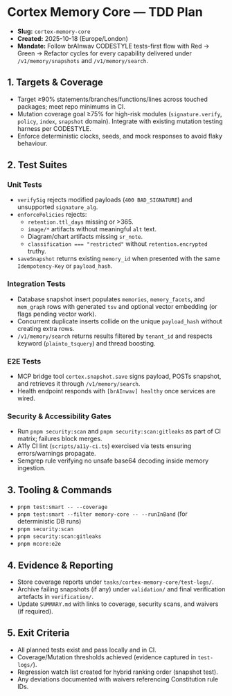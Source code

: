# Cortex Memory Core — TDD Plan

- **Slug:** `cortex-memory-core`
- **Created:** 2025-10-18 (Europe/London)
- **Mandate:** Follow brAInwav CODESTYLE tests-first flow with Red → Green → Refactor cycles for every capability delivered under `/v1/memory/snapshots` and `/v1/memory/search`.

## 1. Targets & Coverage
- Target ≥90% statements/branches/functions/lines across touched packages; meet repo minimums in CI.
- Mutation coverage goal ≥75% for high-risk modules (`signature.verify`, `policy`, `index`, `snapshot` domain). Integrate with existing mutation testing harness per CODESTYLE.
- Enforce deterministic clocks, seeds, and mock responses to avoid flaky behaviour.

## 2. Test Suites
### Unit Tests
- `verifySig` rejects modified payloads (`400 BAD_SIGNATURE`) and unsupported `signature_alg`.
- `enforcePolicies` rejects:
  - `retention.ttl_days` missing or >365.
  - `image/*` artifacts without meaningful `alt` text.
  - Diagram/chart artifacts missing `sr_note`.
  - `classification === "restricted"` without `retention.encrypted` truthy.
- `saveSnapshot` returns existing `memory_id` when presented with the same `Idempotency-Key` or `payload_hash`.

### Integration Tests
- Database snapshot insert populates `memories`, `memory_facets`, and `mem_graph` rows with generated `tsv` and optional vector embedding (or flags pending vector work).
- Concurrent duplicate inserts collide on the unique `payload_hash` without creating extra rows.
- `/v1/memory/search` returns results filtered by `tenant_id` and respects keyword (`plainto_tsquery`) and thread boosting.

### E2E Tests
- MCP bridge tool `cortex.snapshot.save` signs payload, POSTs snapshot, and retrieves it through `/v1/memory/search`.
- Health endpoint responds with `[brAInwav] healthy` once services are wired.

### Security & Accessibility Gates
- Run `pnpm security:scan` and `pnpm security:scan:gitleaks` as part of CI matrix; failures block merges.
- A11y CI lint (`scripts/a11y-ci.ts`) exercised via tests ensuring errors/warnings propagate.
- Semgrep rule verifying no unsafe base64 decoding inside memory ingestion.

## 3. Tooling & Commands
- `pnpm test:smart -- --coverage`
- `pnpm test:smart --filter memory-core -- --runInBand` (for deterministic DB runs)
- `pnpm security:scan`
- `pnpm security:scan:gitleaks`
- `pnpm mcore:e2e`

## 4. Evidence & Reporting
- Store coverage reports under `tasks/cortex-memory-core/test-logs/`.
- Archive failing snapshots (if any) under `validation/` and final verification artefacts in `verification/`.
- Update `SUMMARY.md` with links to coverage, security scans, and waivers (if required).

## 5. Exit Criteria
- All planned tests exist and pass locally and in CI.
- Coverage/Mutation thresholds achieved (evidence captured in `test-logs/`).
- Regression watch list created for hybrid ranking order (snapshot test).  
- Any deviations documented with waivers referencing Constitution rule IDs.

